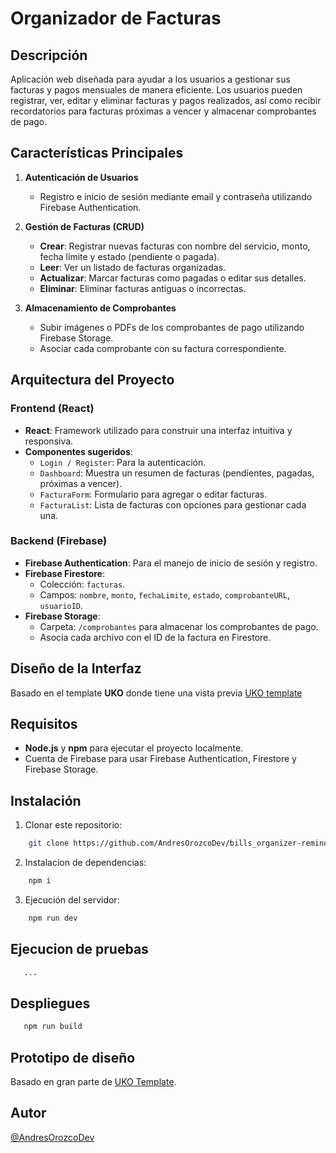 # Organizador de Facturas

## Descripción

Aplicación web diseñada para ayudar a los usuarios a gestionar sus facturas y pagos mensuales de manera eficiente. Los usuarios pueden registrar, ver, editar y eliminar facturas y pagos realizados, así como recibir recordatorios para facturas próximas a vencer y almacenar comprobantes de pago.

## Características Principales

1. **Autenticación de Usuarios**

   - Registro e inicio de sesión mediante email y contraseña utilizando Firebase Authentication.

2. **Gestión de Facturas (CRUD)**

   - **Crear**: Registrar nuevas facturas con nombre del servicio, monto, fecha límite y estado (pendiente o pagada).
   - **Leer**: Ver un listado de facturas organizadas.
   - **Actualizar**: Marcar facturas como pagadas o editar sus detalles.
   - **Eliminar**: Eliminar facturas antiguas o incorrectas.

3. **Almacenamiento de Comprobantes**

   - Subir imágenes o PDFs de los comprobantes de pago utilizando Firebase Storage.
   - Asociar cada comprobante con su factura correspondiente.

## Arquitectura del Proyecto

### Frontend (React)

- **React**: Framework utilizado para construir una interfaz intuitiva y responsiva.
- **Componentes sugeridos**:
  - `Login / Register`: Para la autenticación.
  - `Dashboard`: Muestra un resumen de facturas (pendientes, pagadas, próximas a vencer).
  - `FacturaForm`: Formulario para agregar o editar facturas.
  - `FacturaList`: Lista de facturas con opciones para gestionar cada una.

### Backend (Firebase)

- **Firebase Authentication**: Para el manejo de inicio de sesión y registro.
- **Firebase Firestore**:
  - Colección: `facturas`.
  - Campos: `nombre`, `monto`, `fechaLimite`, `estado`, `comprobanteURL`, `usuarioID`.
- **Firebase Storage**:
  - Carpeta: `/comprobantes` para almacenar los comprobantes de pago.
  - Asocia cada archivo con el ID de la factura en Firestore.

## Diseño de la Interfaz
Basado en el template **UKO** donde tiene una vista previa [UKO template](https://uko-react-free.netlify.app/dashboard)

## Requisitos

- **Node.js** y **npm** para ejecutar el proyecto localmente.
- Cuenta de Firebase para usar Firebase Authentication, Firestore y Firebase Storage.

## Instalación

1. Clonar este repositorio:
```bash
    git clone https://github.com/AndresOrozcoDev/bills_organizer-reminder.git
```

2. Instalacion de dependencias:
```bash
    npm i
```

3. Ejecución del servidor:
```bash
    npm run dev
```

## Ejecucion de pruebas

```bash
   ...
```

## Despliegues

```bash
   npm run build
```

## Prototipo de diseño
Basado en gran parte de [UKO Template](https://uko-react-free.netlify.app/dashboard).

## Autor
[@AndresOrozcoDev](https://github.com/AndresOrozcoDev)